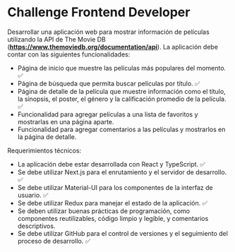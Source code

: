 # Challenge Frontend Developer

Desarrollar una aplicación web para mostrar información de películas utilizando la API de The Movie DB (**https://www.themoviedb.org/documentation/api**). La aplicación debe contar con las siguientes funcionalidades:

- Página de inicio que muestre las películas más populares del momento. ✅
- Página de búsqueda que permita buscar películas por título. ✅
- Página de detalle de la película que muestre información como el título, la sinopsis, el poster, el género y la calificación promedio de la película. ✅
- Funcionalidad para agregar películas a una lista de favoritos y mostrarlas en una página aparte.
- Funcionalidad para agregar comentarios a las películas y mostrarlos en la página de detalle.

Requerimientos técnicos:

- La aplicación debe estar desarrollada con React y TypeScript. ✅
- Se debe utilizar Next.js para el enrutamiento y el servidor de desarrollo. ✅
- Se debe utilizar Material-UI para los componentes de la interfaz de usuario. ✅
- Se debe utilizar Redux para manejar el estado de la aplicación. ✅
- Se deben utilizar buenas prácticas de programación, como componentes reutilizables, código limpio y legible, y comentarios descriptivos.
- Se debe utilizar GitHub para el control de versiones y el seguimiento del proceso de desarrollo. ✅
